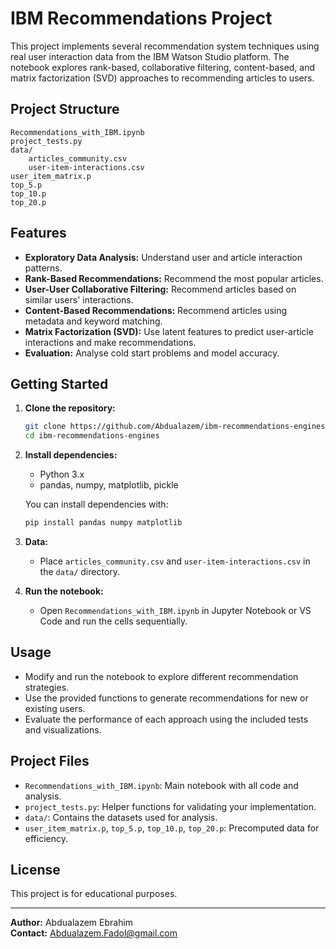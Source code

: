 # IBM Recommendations Project

This project implements several recommendation system techniques using real user interaction data from the IBM Watson Studio platform. The notebook explores rank-based, collaborative filtering, content-based, and matrix factorization (SVD) approaches to recommending articles to users.

## Project Structure

```
Recommendations_with_IBM.ipynb
project_tests.py
data/
    articles_community.csv
    user-item-interactions.csv
user_item_matrix.p
top_5.p
top_10.p
top_20.p
```

## Features

- **Exploratory Data Analysis:** Understand user and article interaction patterns.
- **Rank-Based Recommendations:** Recommend the most popular articles.
- **User-User Collaborative Filtering:** Recommend articles based on similar users' interactions.
- **Content-Based Recommendations:** Recommend articles using metadata and keyword matching.
- **Matrix Factorization (SVD):** Use latent features to predict user-article interactions and make recommendations.
- **Evaluation:** Analyse cold start problems and model accuracy.

## Getting Started

1. **Clone the repository:**
    ```sh
    git clone https://github.com/Abdualazem/ibm-recommendations-engines
    cd ibm-recommendations-engines
    ```

2. **Install dependencies:**
    - Python 3.x
    - pandas, numpy, matplotlib, pickle

    You can install dependencies with:
    ```sh
    pip install pandas numpy matplotlib
    ```

3. **Data:**
    - Place `articles_community.csv` and `user-item-interactions.csv` in the `data/` directory.

4. **Run the notebook:**
    - Open `Recommendations_with_IBM.ipynb` in Jupyter Notebook or VS Code and run the cells sequentially.

## Usage

- Modify and run the notebook to explore different recommendation strategies.
- Use the provided functions to generate recommendations for new or existing users.
- Evaluate the performance of each approach using the included tests and visualizations.

## Project Files

- `Recommendations_with_IBM.ipynb`: Main notebook with all code and analysis.
- `project_tests.py`: Helper functions for validating your implementation.
- `data/`: Contains the datasets used for analysis.
- `user_item_matrix.p`, `top_5.p`, `top_10.p`, `top_20.p`: Precomputed data for efficiency.

## License

This project is for educational purposes.

---

**Author:** Abdualazem Ebrahim  
**Contact:** Abdualazem.Fadol@gmail.com